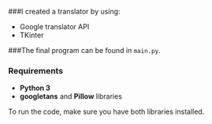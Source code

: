  ###I created a translator by using:
 - Google translator API
 - TKinter 

###The final program can be found in `main.py`.

### Requirements
- **Python 3**
- **googletans** and **Pillow** libraries

To run the code, make sure you have both libraries installed.
